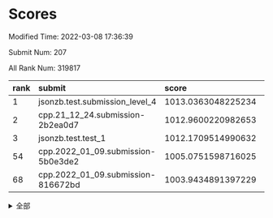 # Scores

Modified Time: 2022-03-08 17:36:39

Submit Num: 207

All Rank Num: 319817

| rank |               submit               |       score        |       sigma        | pk_num |
| :--- | :--------------------------------- | :----------------- | :----------------- | :----- |
| 1    | jsonzb.test.submission_level_4     | 1013.0363048225234 | 0.8033146461366606 | 6183   |
| 2    | cpp.21_12_24.submission-2b2ea0d7   | 1012.9600220982653 | 0.7965757815090232 | 6182   |
| 3    | jsonzb.test.test_1                 | 1012.1709514990632 | 0.7990790918086128 | 6177   |
| 54   | cpp.2022_01_09.submission-5b0e3de2 | 1005.0751598716025 | 0.7311165816839312 | 6178   |
| 68   | cpp.2022_01_09.submission-816672bd | 1003.9434891397229 | 0.7143271318538111 | 6177   |


<details>
<summary>全部</summary>

| rank |                 submit                 |       score        |       sigma        | pk_num |
| :--- | :------------------------------------- | :----------------- | :----------------- | :----- |
| 1    | jsonzb.test.submission_level_4         | 1013.0363048225234 | 0.8033146461366606 | 6183   |
| 2    | cpp.21_12_24.submission-2b2ea0d7       | 1012.9600220982653 | 0.7965757815090232 | 6182   |
| 3    | jsonzb.test.test_1                     | 1012.1709514990632 | 0.7990790918086128 | 6177   |
| 4    | gobigger.level_3.submission_level_3_5  | 1011.9486132470179 | 0.7610937668664434 | 6180   |
| 5    | gobigger.level_3.submission_level_3_38 | 1011.7692777969315 | 0.795585353617312  | 6176   |
| 6    | gobigger.level_3.submission_level_3_45 | 1011.6883664091356 | 0.7634488342443598 | 6180   |
| 7    | gobigger.level_3.submission_level_3_17 | 1011.306773849766  | 0.7808686809135919 | 6183   |
| 8    | gobigger.level_3.submission_level_3_39 | 1011.2840850855283 | 0.7929007473791045 | 6186   |
| 9    | gobigger.level_3.submission_level_3_8  | 1011.1691504724738 | 0.7596115522390116 | 6181   |
| 10   | gobigger.level_3.submission_level_3_19 | 1011.0450651393211 | 0.7605887897212362 | 6181   |
| 11   | gobigger.level_3.submission_level_3_3  | 1010.962385519273  | 0.7734744750295978 | 6181   |
| 12   | gobigger.level_3.submission_level_3_6  | 1010.8782866850506 | 0.7626592890263105 | 6183   |
| 13   | gobigger.level_3.submission_level_3_48 | 1010.8705435361711 | 0.7675571515874665 | 6186   |
| 14   | gobigger.level_3.submission_level_3_18 | 1010.8253447782118 | 0.795668741920377  | 6183   |
| 15   | gobigger.level_3.submission_level_3_14 | 1010.6673376569408 | 0.7806990773813709 | 6178   |
| 16   | gobigger.level_3.submission_level_3_13 | 1010.660758975924  | 0.7829936538571759 | 6179   |
| 17   | gobigger.level_3.submission_level_3_9  | 1010.5709551650245 | 0.779347385645165  | 6187   |
| 18   | gobigger.level_3.submission_level_3_37 | 1010.5612232533813 | 0.7348474818028884 | 6181   |
| 19   | gobigger.level_3.submission_level_3_24 | 1010.4338700743161 | 0.7776046391100307 | 6178   |
| 20   | gobigger.level_3.submission_level_3_11 | 1010.2695101204931 | 0.7544162391629438 | 6179   |
| 21   | gobigger.level_3.submission_level_3_35 | 1010.258994499603  | 0.7556350401500235 | 6180   |
| 22   | gobigger.level_3.submission_level_3_2  | 1010.2246940501639 | 0.7500150951904749 | 6178   |
| 23   | gobigger.level_3.submission_level_3_31 | 1010.1801746222889 | 0.7565152480573272 | 6180   |
| 24   | gobigger.level_3.submission_level_3_27 | 1010.122808926555  | 0.7546549659351561 | 6181   |
| 25   | gobigger.level_3.submission_level_3_26 | 1010.0973628807608 | 0.7612221516162484 | 6180   |
| 26   | gobigger.level_3.submission_level_3_7  | 1010.0764620069992 | 0.7528839301669968 | 6184   |
| 27   | gobigger.level_3.submission_level_3_34 | 1010.0697673418786 | 0.7587765583752976 | 6175   |
| 28   | gobigger.level_3.submission_level_3_20 | 1010.0133612747602 | 0.7635031741671966 | 6177   |
| 29   | gobigger.level_3.submission_level_3_43 | 1010.009401233893  | 0.7723765280042272 | 6184   |
| 30   | gobigger.level_3.submission_level_3_44 | 1009.9345768493328 | 0.759977852124795  | 6176   |
| 31   | gobigger.level_3.submission_level_3_46 | 1009.8362624482983 | 0.7734265641304536 | 6176   |
| 32   | gobigger.level_3.submission_level_3_22 | 1009.7990916726072 | 0.765332810805974  | 6175   |
| 33   | gobigger.level_3.submission_level_3_15 | 1009.6719746286285 | 0.7704492675366199 | 6180   |
| 34   | gobigger.level_3.submission_level_3_10 | 1009.6218299327894 | 0.7681769105548191 | 6183   |
| 35   | gobigger.level_3.submission_level_3_47 | 1009.5450770453687 | 0.74606982282286   | 6180   |
| 36   | gobigger.level_3.submission_level_3_28 | 1009.5411948629932 | 0.7510256166668784 | 6183   |
| 37   | gobigger.level_3.submission_level_3_33 | 1009.477585806859  | 0.747369559563665  | 6178   |
| 38   | gobigger.level_3.submission_level_3_21 | 1009.4486783513895 | 0.7443909336511068 | 6182   |
| 39   | gobigger.level_3.submission_level_3_41 | 1009.4402721073196 | 0.7591731322294594 | 6182   |
| 40   | gobigger.level_3.submission_level_3_49 | 1009.197353374843  | 0.7814409209088322 | 6180   |
| 41   | gobigger.level_3.submission_level_3_25 | 1009.1818511751634 | 0.7612671013354855 | 6178   |
| 42   | gobigger.level_3.submission_level_3_29 | 1009.1404731743665 | 0.7415600312155848 | 6182   |
| 43   | gobigger.level_3.submission_level_3_4  | 1009.1230690902867 | 0.7420421270577191 | 6181   |
| 44   | gobigger.level_3.submission_level_3_30 | 1008.9598189465189 | 0.7564685238150524 | 6181   |
| 45   | gobigger.level_3.submission_level_3_23 | 1008.901233845965  | 0.7396504095399117 | 6182   |
| 46   | gobigger.level_3.submission_level_3_42 | 1008.8950733687866 | 0.7474693075158437 | 6185   |
| 47   | gobigger.level_3.submission_level_3_32 | 1008.8242013028395 | 0.7755748267877847 | 6178   |
| 48   | gobigger.level_3.submission_level_3_36 | 1008.6521234168363 | 0.7419105700731254 | 6182   |
| 49   | gobigger.level_3.submission_level_3_0  | 1008.3091308564851 | 0.7388398512415043 | 6181   |
| 50   | gobigger.level_3.submission_level_3_12 | 1008.274588979621  | 0.7411662252424323 | 6180   |
| 51   | gobigger.level_3.submission_level_3_1  | 1008.0921896141111 | 0.7476323718094424 | 6174   |
| 52   | gobigger.level_3.submission_level_3_16 | 1008.067861055552  | 0.7359196962661853 | 6181   |
| 53   | gobigger.level_3.submission_level_3_40 | 1008.0366925524128 | 0.7608945164153393 | 6171   |
| 54   | cpp.2022_01_09.submission-5b0e3de2     | 1005.0751598716025 | 0.7311165816839312 | 6178   |
| 55   | gobigger.level_1.submission_level_1_29 | 1005.0598700541927 | 0.7081659505693363 | 6182   |
| 56   | gobigger.level_1.submission_level_1_46 | 1004.8302376246228 | 0.7184103119288617 | 6180   |
| 57   | gobigger.level_1.submission_level_1_33 | 1004.7987410411719 | 0.7193890034536106 | 6178   |
| 58   | gobigger.level_1.submission_level_1_38 | 1004.6262217670617 | 0.7112116682588507 | 6180   |
| 59   | gobigger.level_1.submission_level_1_37 | 1004.4893405721823 | 0.7318365520547152 | 6175   |
| 60   | gobigger.level_1.submission_level_1_14 | 1004.3962181087493 | 0.7105471393543    | 6177   |
| 61   | gobigger.level_1.submission_level_1_17 | 1004.3958879948392 | 0.717180968008278  | 6180   |
| 62   | gobigger.level_1.submission_level_1_24 | 1004.3746553495758 | 0.7296154842558006 | 6178   |
| 63   | gobigger.level_1.submission_level_1_5  | 1004.26987524268   | 0.7121804776240889 | 6177   |
| 64   | gobigger.level_1.submission_level_1_47 | 1004.154620074897  | 0.714461530434502  | 6171   |
| 65   | gobigger.level_1.submission_level_1_1  | 1004.1075460762833 | 0.7277367898536391 | 6179   |
| 66   | gobigger.level_1.submission_level_1_3  | 1004.092213813148  | 0.7248066774838076 | 6180   |
| 67   | gobigger.level_1.submission_level_1_4  | 1004.0104111423069 | 0.7031889819534606 | 6175   |
| 68   | cpp.2022_01_09.submission-816672bd     | 1003.9434891397229 | 0.7143271318538111 | 6177   |
| 69   | gobigger.level_1.submission_level_1_13 | 1003.9021696674544 | 0.7159014172307262 | 6181   |
| 70   | gobigger.level_1.submission_level_1_22 | 1003.7862423216316 | 0.7048019667017168 | 6183   |
| 71   | gobigger.level_1.submission_level_1_36 | 1003.7220829819232 | 0.7208779652121564 | 6182   |
| 72   | gobigger.level_1.submission_level_1_18 | 1003.7172946495854 | 0.7197791024558756 | 6176   |
| 73   | gobigger.level_1.submission_level_1_6  | 1003.7148841956507 | 0.7204567943969784 | 6179   |
| 74   | gobigger.level_1.submission_level_1_34 | 1003.5485293617536 | 0.719059000327594  | 6183   |
| 75   | gobigger.level_1.submission_level_1_10 | 1003.4888604276508 | 0.7171665061878567 | 6178   |
| 76   | gobigger.level_1.submission_level_1_25 | 1003.4672163082818 | 0.7216902240145823 | 6181   |
| 77   | gobigger.level_1.submission_level_1_49 | 1003.4127304004868 | 0.7201479239893332 | 6176   |
| 78   | gobigger.level_1.submission_level_1_19 | 1003.4071939496702 | 0.7184496678147916 | 6175   |
| 79   | gobigger.level_1.submission_level_1_2  | 1003.3695003299838 | 0.7125406888559129 | 6179   |
| 80   | gobigger.level_1.submission_level_1_28 | 1003.3373411591459 | 0.7275203363793087 | 6182   |
| 81   | gobigger.level_1.submission_level_1_7  | 1003.2261476667256 | 0.7202375514202957 | 6179   |
| 82   | gobigger.level_1.submission_level_1_12 | 1003.0461768186321 | 0.7210833695338166 | 6182   |
| 83   | gobigger.level_1.submission_level_1_40 | 1003.0074481570554 | 0.7187629126316825 | 6184   |
| 84   | gobigger.level_1.submission_level_1_21 | 1002.954370641284  | 0.7147009568817432 | 6179   |
| 85   | gobigger.level_1.submission_level_1_32 | 1002.935363006526  | 0.7128915884887441 | 6178   |
| 86   | gobigger.level_1.submission_level_1_42 | 1002.8865140028839 | 0.7163904941852991 | 6183   |
| 87   | gobigger.level_1.submission_level_1_35 | 1002.8672595650595 | 0.710230260462234  | 6182   |
| 88   | gobigger.level_1.submission_level_1_8  | 1002.8339099079848 | 0.7100715090646297 | 6180   |
| 89   | gobigger.level_1.submission_level_1_27 | 1002.826520817131  | 0.7020268169018957 | 6176   |
| 90   | gobigger.level_1.submission_level_1_43 | 1002.7861980441639 | 0.7149284778312527 | 6184   |
| 91   | gobigger.level_1.submission_level_1_20 | 1002.7777241630379 | 0.7221211255133996 | 6177   |
| 92   | gobigger.level_1.submission_level_1_16 | 1002.7658985084686 | 0.7079567367951402 | 6183   |
| 93   | gobigger.level_1.submission_level_1_23 | 1002.6406053675623 | 0.7200067529090391 | 6176   |
| 94   | gobigger.level_1.submission_level_1_41 | 1002.5482583720192 | 0.7155847263132253 | 6179   |
| 95   | gobigger.level_1.submission_level_1_26 | 1002.5400804796827 | 0.7293643855146837 | 6179   |
| 96   | gobigger.level_1.submission_level_1_39 | 1002.483830778974  | 0.727413401648817  | 6184   |
| 97   | gobigger.level_1.submission_level_1_15 | 1002.4619173283271 | 0.7230514238799124 | 6179   |
| 98   | gobigger.level_1.submission_level_1_30 | 1002.3818711324208 | 0.7340043856321127 | 6180   |
| 99   | gobigger.level_1.submission_level_1_0  | 1002.2578944437822 | 0.7082224138843917 | 6181   |
| 100  | gobigger.level_1.submission_level_1_31 | 1002.207767044916  | 0.7139861762977152 | 6181   |
| 101  | gobigger.level_1.submission_level_1_11 | 1002.0872872430666 | 0.7228135894173967 | 6181   |
| 102  | gobigger.level_1.submission_level_1_48 | 1001.8073345313165 | 0.7095253791869808 | 6183   |
| 103  | gobigger.level_1.submission_level_1_44 | 1001.7625710593115 | 0.7067656555367791 | 6183   |
| 104  | gobigger.level_1.submission_level_1_45 | 1001.6601866495645 | 0.7224467845671884 | 6183   |
| 105  | gobigger.level_1.submission_level_1_9  | 1000.9766874278573 | 0.7102626239918348 | 6175   |
| 106  | gobigger.random.submission_random_46   | 997.4733662822422  | 0.7086268936287762 | 6177   |
| 107  | gobigger.random.submission_random_1    | 997.4433458436395  | 0.7038771310636175 | 6179   |
| 108  | gobigger.random.submission_random_36   | 997.2952914956094  | 0.7202518727975024 | 6182   |
| 109  | gobigger.random.submission_random_20   | 997.2517505668143  | 0.7090504421969626 | 6176   |
| 110  | gobigger.random.submission_random_39   | 997.2265654649751  | 0.7084577418100398 | 6182   |
| 111  | gobigger.random.submission_random_23   | 997.0146738855736  | 0.7037577499879407 | 6180   |
| 112  | gobigger.random.submission_random_17   | 996.9561047791713  | 0.7153513673565489 | 6177   |
| 113  | gobigger.random.submission_random_0    | 996.7525776643544  | 0.7208410725095102 | 6187   |
| 114  | gobigger.random.submission_random_31   | 996.5529010653598  | 0.708838602945039  | 6177   |
| 115  | gobigger.random.submission_random_18   | 996.4461305690216  | 0.7140797863156363 | 6180   |
| 116  | gobigger.random.submission_random_3    | 996.3759194447582  | 0.7005101260969784 | 6180   |
| 117  | gobigger.random.submission_random_4    | 996.3696489781009  | 0.7035089139627233 | 6176   |
| 118  | gobigger.random.submission_random_42   | 996.3537839308839  | 0.7157189659905504 | 6186   |
| 119  | gobigger.random.submission_random_5    | 996.3108539874021  | 0.7152946749744684 | 6180   |
| 120  | gobigger.random.submission_random_22   | 996.2387649388388  | 0.6961262802975396 | 6180   |
| 121  | gobigger.random.submission_random_26   | 996.2326528082822  | 0.7072181019074048 | 6184   |
| 122  | gobigger.random.submission_random_21   | 996.2147863015628  | 0.7136602376538413 | 6184   |
| 123  | gobigger.random.submission_random_15   | 996.1103924249835  | 0.719867400394264  | 6181   |
| 124  | gobigger.random.submission_random_32   | 996.0671768835426  | 0.697718131324834  | 6182   |
| 125  | gobigger.random.submission_random_29   | 996.0204105473047  | 0.7157444351998455 | 6178   |
| 126  | gobigger.random.submission_random_34   | 996.0095477674267  | 0.7004117410944993 | 6185   |
| 127  | gobigger.random.submission_random_47   | 995.9737604648356  | 0.7040396967096877 | 6178   |
| 128  | gobigger.random.submission_random_19   | 995.9528481694964  | 0.7199774300754378 | 6178   |
| 129  | gobigger.random.submission_random_7    | 995.8811223431364  | 0.7090954718975061 | 6184   |
| 130  | gobigger.random.submission_random_10   | 995.8303605432217  | 0.7057576355746721 | 6178   |
| 131  | gobigger.random.submission_random_38   | 995.7018524427339  | 0.7230536708273361 | 6177   |
| 132  | gobigger.random.submission_random_30   | 995.6547525735556  | 0.704680495291286  | 6180   |
| 133  | gobigger.random.submission_random_16   | 995.6525247863824  | 0.7075029990316446 | 6182   |
| 134  | gobigger.random.submission_random_41   | 995.634286043449   | 0.7145138458454199 | 6176   |
| 135  | gobigger.random.submission_random_25   | 995.5997405482243  | 0.6976661902765943 | 6180   |
| 136  | gobigger.random.submission_random_35   | 995.581939022404   | 0.7302165976350746 | 6186   |
| 137  | gobigger.random.submission_random_40   | 995.5483972722634  | 0.7151299826552132 | 6177   |
| 138  | gobigger.random.submission_random_14   | 995.5333371695019  | 0.7086566677373571 | 6180   |
| 139  | gobigger.random.submission_random_6    | 995.5098387036242  | 0.7142097306040177 | 6173   |
| 140  | gobigger.random.submission_random_12   | 995.4720784538636  | 0.7170171791752192 | 6174   |
| 141  | gobigger.random.submission_random_11   | 995.453715541107   | 0.7091504092726353 | 6184   |
| 142  | gobigger.random.submission_random_2    | 995.4257378772807  | 0.70514153919617   | 6181   |
| 143  | gobigger.random.submission_random_28   | 995.3954522345578  | 0.7063755143265725 | 6178   |
| 144  | gobigger.random.submission_random_13   | 995.392442226528   | 0.7057156748531163 | 6180   |
| 145  | gobigger.random.submission_random_37   | 995.3422630741602  | 0.6946924964191694 | 6177   |
| 146  | gobigger.random.submission_random_43   | 995.3400229353017  | 0.7223913078856651 | 6178   |
| 147  | gobigger.level_2.submission_level_2_30 | 995.296595710142   | 0.7275748672345098 | 6180   |
| 148  | gobigger.random.submission_random_44   | 995.279778074915   | 0.7179039503332055 | 6182   |
| 149  | gobigger.random.submission_random_27   | 995.2756367174329  | 0.710610401653404  | 6179   |
| 150  | gobigger.random.submission_random_49   | 995.2390714928089  | 0.711787244163359  | 6181   |
| 151  | gobigger.random.submission_random_24   | 995.1755722310485  | 0.7184650614920167 | 6179   |
| 152  | gobigger.random.submission_random_45   | 995.09014989694    | 0.7035669033394005 | 6178   |
| 153  | gobigger.random.submission_random_33   | 995.067625375329   | 0.7144404677637276 | 6182   |
| 154  | gobigger.random.submission_random_48   | 994.9527915292501  | 0.7309338771472352 | 6181   |
| 155  | gobigger.random.submission_random_8    | 994.7901788505523  | 0.7086706759915357 | 6181   |
| 156  | gobigger.random.submission_random_9    | 994.5230507168109  | 0.7163788192746978 | 6182   |
| 157  | gobigger.level_2.submission_level_2_43 | 994.4850770954876  | 0.7293728290233312 | 6182   |
| 158  | gobigger.level_2.submission_level_2_14 | 994.08219011174    | 0.728818866803835  | 6177   |
| 159  | gobigger.level_2.submission_level_2_18 | 993.5782954891996  | 0.7282609423198191 | 6177   |
| 160  | gobigger.level_2.submission_level_2_13 | 993.3966115595221  | 0.7395774477441063 | 6178   |
| 161  | gobigger.level_2.submission_level_2_46 | 993.3911394755611  | 0.7626176889284695 | 6179   |
| 162  | gobigger.level_2.submission_level_2_15 | 993.3127063792326  | 0.7204847788906985 | 6176   |
| 163  | gobigger.level_2.submission_level_2_48 | 993.2876971782996  | 0.7310785806632599 | 6185   |
| 164  | gobigger.level_2.submission_level_2_10 | 993.0861382196808  | 0.7403810120266048 | 6186   |
| 165  | gobigger.level_2.submission_level_2_32 | 993.012951215143   | 0.7257151959202953 | 6180   |
| 166  | gobigger.level_2.submission_level_2_20 | 993.0117791693176  | 0.73804852794498   | 6177   |
| 167  | gobigger.level_2.submission_level_2_44 | 992.9747226762871  | 0.7399812368492282 | 6182   |
| 168  | gobigger.level_2.submission_level_2_3  | 992.920363501187   | 0.734920476353634  | 6180   |
| 169  | gobigger.level_2.submission_level_2_38 | 992.8891548840552  | 0.7312852831500148 | 6176   |
| 170  | gobigger.level_2.submission_level_2_26 | 992.8595881985466  | 0.7572188804060841 | 6180   |
| 171  | gobigger.level_2.submission_level_2_17 | 992.7578056360634  | 0.7408635018661086 | 6182   |
| 172  | gobigger.level_2.submission_level_2_42 | 992.7440030780348  | 0.7410193053156893 | 6184   |
| 173  | gobigger.level_2.submission_level_2_37 | 992.5989113350302  | 0.7299866647563228 | 6174   |
| 174  | gobigger.level_2.submission_level_2_11 | 992.483342522919   | 0.7420838010945274 | 6177   |
| 175  | gobigger.level_2.submission_level_2_25 | 992.416802626139   | 0.7621115478116657 | 6176   |
| 176  | gobigger.level_2.submission_level_2_5  | 992.3978016557453  | 0.7416735213139504 | 6181   |
| 177  | gobigger.level_2.submission_level_2_24 | 992.3795339243727  | 0.7339136574643719 | 6180   |
| 178  | gobigger.level_2.submission_level_2_27 | 992.3788487776877  | 0.7490925679902429 | 6185   |
| 179  | gobigger.level_2.submission_level_2_47 | 992.286801352068   | 0.7575061608745273 | 6178   |
| 180  | gobigger.level_2.submission_level_2_7  | 992.2708746893516  | 0.7408453705487127 | 6182   |
| 181  | gobigger.level_2.submission_level_2_2  | 992.2555989269678  | 0.7321425296842031 | 6183   |
| 182  | gobigger.level_2.submission_level_2_36 | 992.2049298262863  | 0.7554739738147556 | 6180   |
| 183  | gobigger.level_2.submission_level_2_21 | 992.1300235107599  | 0.7314084585188547 | 6181   |
| 184  | gobigger.level_2.submission_level_2_19 | 992.0729699049264  | 0.7488007212617387 | 6179   |
| 185  | gobigger.level_2.submission_level_2_1  | 992.0505653347282  | 0.7463884939190999 | 6179   |
| 186  | gobigger.level_2.submission_level_2_33 | 992.0383314789433  | 0.7517130907001862 | 6175   |
| 187  | gobigger.level_2.submission_level_2_34 | 991.9879876015096  | 0.7357332332787561 | 6181   |
| 188  | gobigger.level_2.submission_level_2_9  | 991.9851634304297  | 0.7643783349657978 | 6182   |
| 189  | gobigger.level_2.submission_level_2_22 | 991.9244441759175  | 0.741950477074797  | 6180   |
| 190  | gobigger.level_2.submission_level_2_40 | 991.8728355301917  | 0.7503036185777736 | 6181   |
| 191  | gobigger.level_2.submission_level_2_49 | 991.8486083139697  | 0.7352725460694757 | 6182   |
| 192  | gobigger.level_2.submission_level_2_8  | 991.8221308815026  | 0.7337949646669255 | 6186   |
| 193  | gobigger.level_2.submission_level_2_16 | 991.8025437811156  | 0.7511624973803517 | 6176   |
| 194  | gobigger.level_2.submission_level_2_4  | 991.712619734689   | 0.7412249210593621 | 6179   |
| 195  | gobigger.level_2.submission_level_2_31 | 991.4360228255375  | 0.7328914455631407 | 6184   |
| 196  | gobigger.level_2.submission_level_2_12 | 991.3114126725399  | 0.7463246323444921 | 6176   |
| 197  | gobigger.level_2.submission_level_2_0  | 991.311132114074   | 0.7550175258302959 | 6180   |
| 198  | gobigger.level_2.submission_level_2_35 | 991.2993908787493  | 0.7635627115891317 | 6182   |
| 199  | gobigger.level_2.submission_level_2_41 | 991.081211978499   | 0.7462223442307259 | 6185   |
| 200  | gobigger.level_2.submission_level_2_6  | 990.9000556134275  | 0.7844099033132296 | 6184   |
| 201  | gobigger.level_2.submission_level_2_28 | 990.7262326246265  | 0.7529999306929116 | 6183   |
| 202  | gobigger.level_2.submission_level_2_23 | 990.7097104499993  | 0.7497743676550732 | 6182   |
| 203  | gobigger.level_2.submission_level_2_29 | 990.6298662471977  | 0.7678018657565743 | 6182   |
| 204  | gobigger.level_2.submission_level_2_39 | 990.1141772911732  | 0.7500194920067713 | 6187   |
| 205  | gobigger.level_2.submission_level_2_45 | 989.7721974145526  | 0.7762131083951153 | 6179   |
| 206  | gobigger.none.submission_none_0        | 979.5201782579044  | 1.2688922407257177 | 6185   |
| 207  | gobigger.none.submission_none_1        | 976.433554176177   | 1.310595613605754  | 6178   |

</details>